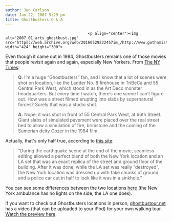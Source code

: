 ```yaml
---
author: Jen Carlson
date: Jan 22, 2007 5:29 pm
title: Ghostbusters Q & A
---
```


	
										<p align="center"><img alt="2007_01_arts_ghostbust.jpg" src="https://web.archive.org/web/20160529222457im_/http://www.gothamist.com/attachments/arts_jen/2007_01_arts_ghostbust.jpg" width="424" height="300">
</p><p>
Even though it came out in 1984, Ghostbusters remains one of those movies that people revisit again and again, especially New Yorkers. From <a href="https://web.archive.org/web/20160529222457/http://www.nytimes.com/2007/01/21/nyregion/thecity/21fyi.html?_r=1&amp;ref=thecity&amp;oref=slogin">The NY Times</a>: 

</p><blockquote><strong>Q.</strong> I&#x2019;m a huge &#x201C;Ghostbusters&#x201D; fan, and I know that a lot of scenes were shot on location, like the Ladder No. 8 firehouse in TriBeCa and 55 Central Park West, which stood in as the Art Deco monster headquarters. But every time I watch, there&#x2019;s one scene I can&#x2019;t figure out. How was a street filmed erupting into slabs by supernatural forces? Surely that was a studio shot.
<p>
<strong>A.</strong> Nope; it was shot in front of 55 Central Park West, at 66th Street. Giant slabs of simulated pavement were placed over the real street bed to allow a simulation of fire, brimstone and the coming of the Sumerian deity Gozer in the 1984 film.</p></blockquote>

<p>Actually, that&apos;s only half true, according to <a href="https://web.archive.org/web/20160529222457/http://hometown.aol.com/nygbtour1/shandor.html">this site</a>: </p>

<blockquote>&quot;During the earthquake scene at the end of the movie, seamless editing allowed a perfect blend of both the New York location and an LA set that was an exact replica of the street and ground floor of the building.  After it was done, while the LA set was really &#x201C;destroyed&#x201D;, the New York location was dressed up with fake chunks of ground and a police car cut in half to look like it was in a sinkhole.&quot;</blockquote>

<p>You can see some differences between the two locations <a href="https://web.archive.org/web/20160529222457/http://www.geocities.com/stayinpuft/ambul.html">here</a> (the New York ambulance has no lights on the side, the LA one does). </p>

<p>If you want to check out Ghostbusters locations in person, <a href="https://web.archive.org/web/20160529222457/http://www.ghostbustour.net/">ghostbustour.net</a> has a video (that can be uploaded to your iPod) for your own walking tour. <a href="https://web.archive.org/web/20160529222457/http://www.youtube.com/watch?v=hkcmrZRaStw">Watch the preview here</a>.</p>					
										
									
				
